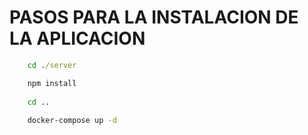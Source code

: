 # PASOS PARA LA INSTALACION DE LA APLICACION

```cmd
    cd ./server

    npm install
    
    cd ..
    
    docker-compose up -d
```